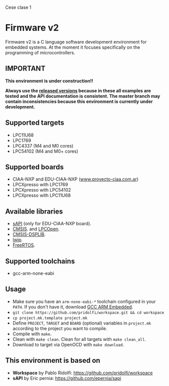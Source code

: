 Cese clase 1
# Firmware v2
Firmware v2 is a C language software development environment for embedded
systems. At the moment it focuses specifically on the programming of 
microcontrollers.

## IMPORTANT

**This environment is under construction!!**

**Always use the [released versions](../../releases) because in these all examples are tested and the API documentation is consistent. The master branch may contain inconsistencies because this environment is currently under development.**

## Supported targets
- LPC11U68
- LPC1769
- LPC4337 (M4 and M0 cores)
- LPC54102 (M4 and M0+ cores)

## Supported boards
- CIAA-NXP and EDU-CIAA-NXP (www.proyecto-ciaa.com.ar)
- LPCXpresso with LPC1769
- LPCXpresso with LPC54102
- LPCXpresso with LPC11U68

## Available libraries
- [sAPI](https://github.com/epernia/sapi) (only for EDU-CIAA-NXP board).
- [CMSIS](http://www.arm.com/products/processors/cortex-m/cortex-microcontroller-software-interface-standard.php). and [LPCOpen](https://www.lpcware.com/lpcopen).
- [CMSIS-DSPLIB](http://www.keil.com/pack/doc/CMSIS/DSP/html/index.html).
- [lwip](http://lwip.wikia.com/wiki/LwIP_Wiki).
- [FreeRTOS](http://www.freertos.org/).

## Supported toolchains
- gcc-arm-none-eabi

## Usage
* Make sure you have an ```arm-none-eabi-*``` toolchain configured in your ```PATH```. If you don't have it, download [GCC ARM Embedded](https://developer.arm.com/open-source/gnu-toolchain/gnu-rm).
* ```git clone https://github.com/pridolfi/workspace.git && cd workspace```
* ```cp project.mk.template project.mk```
* Define ```PROJECT```, ```TARGET``` and ```BOARD``` (optional) variables in ```project.mk``` according to the project you want to compile.
* Compile with ```make```.
* Clean with ```make clean```. Clean for all targets with ```make clean_all```.
* Download to target via OpenOCD with ```make download```.

## This environment is based on

- **Workspace** by Pablo Ridolfi: <https://github.com/pridolfi/workspace>
- **sAPI** by Eric pernia: <https://github.com/epernia/sapi>

